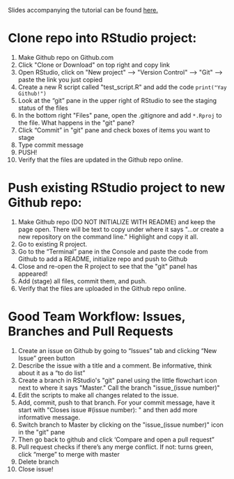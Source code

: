 Slides accompanying the tutorial can be found [here.](https://docs.google.com/presentation/d/1BBkKGxgO00Ed5a83I8ToViOM2ETPXzyvuaXDZwbrZg0/edit?usp=sharing)

# Clone repo into RStudio project:
1. Make Github repo on Github.com
2. Click "Clone or Download" on top right and copy link
3. Open RStudio, click on "New project" —> "Version Control" —> "Git" —> paste the link you just copied
4. Create a new R script called "test_script.R" and add the code `print("Yay Github!")`
5. Look at the “git” pane in the upper right of RStudio to see the staging status of the files
6. In the bottom right "Files" pane, open the .gitignore and add `*.Rproj` to the file. What happens in the "git" pane?
7. Click “Commit” in "git" pane and check boxes of items you want to stage
8. Type commit message
9. PUSH!
10. Verify that the files are updated in the Github repo online.

# Push existing RStudio project to new Github repo:
1. Make Github repo (DO NOT INITIALIZE WITH README) and keep the page open. There will be text to copy under where it says "…or create a new repository on the command line." Highlight and copy it all.
2. Go to existing R project.
3. Go to the “Terminal” pane in the Console and paste the code from Github to add a README, initialize repo and push to Github
4. Close and re-open the R project to see that the "git" panel has appeared!
5. Add (stage) all files, commit them, and push.
6. Verify that the files are uploaded in the Github repo online.

# Good Team Workflow: Issues, Branches and Pull Requests
1. Create an issue on Github by going to “Issues” tab and clicking “New Issue” green button
2. Describe the issue with a title and a comment. Be informative, think about it as a “to do list”
3. Create a branch in RStudio's "git" panel using the little flowchart icon next to where it says "Master." Call the branch "issue_(issue number)"
4. Edit the scripts to make all changes related to the issue.
5. Add, commit, push to that branch. For your commit message, have it start with "Closes issue #(issue number): " and then add more informative message.
6. Switch branch to Master by clicking on the "issue_(issue number)" icon in the "git" pane
7. Then go back to github and click ‘Compare and open a pull request”
8. Pull request checks if there’s any merge conflict. If not: turns green, click “merge” to merge with master
9. Delete branch
10. Close issue! 
